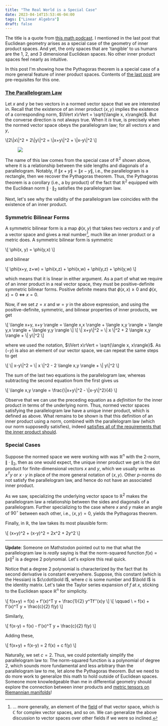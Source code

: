 ```yaml
---
title: "The Real World is a Special Case"
date: 2023-04-14T15:53:46-04:00
tags: ["Linear Algebra"]
draft: false
---
```


The title is a quote from [this math podcast](https://theartofmathematicspodcast.com). I mentioned in the last post that Euclidean geometry arises as a special case of the geometry of inner product spaces. And yet, the only spaces that are 'tangible' to us humans are the $1$, $2$, and $3$ dimensional Euclidean spaces. No other inner product spaces feel nearly as intuitive.

<!-- [^huge_footnote] -->
<!-- [^huge_footnote]: I think the real world just manifests as a $3$ dimensional Euclidean space in particular, and it is our ability to project this space into lower dimensions that imparts to us our intuition about $1$ and $2$ dimensional Euclidean spaces. You could argue that *time* is a $1$ dimensional space which we can observe directly, but I don't think humans have a good internal perception of time. -->
In this post I'm showing how the <span class=accented>Pythagoras theorem</span> is a special case of a more general feature of inner product spaces. Contents of [the last post](/posts/norms_metrics) are pre-requisites for this one.
<!-- When I want to think about $1$ dimensional spaces, I'm instead picturing a ruler in my head, or one of those high-school physics problems involving a train moving at constant velocity. -->

<!-- Anyway, now I will generalize the Pythagoras theorem, which in its most common form is a theorem for $\mathbb R^2$. It is more generally a statement about inner product spaces. -->

<!-- # TODO: how do you measure flatness of a space -->

###  [The Parallelogram Law](https://en.wikipedia.org/wiki/Parallelogram_law)

Let $x$ and $y$ be two vectors in a normed vector space that we are interested in.
Recall that the existence of an inner product $\langle x, y\rangle$ implies the existence of a corresponding norm, $\lVert x\rVert = \sqrt{\langle x, x\rangle}$. But the converse direction is not always true.
When it *is* true, is precisely when the normed vector space obeys the parallelogram law; for all vectors $x$ and $y$,

<p>
\[2\|x\|^2 + 2\|y\|^2 = \|x+y\|^2 + \|x-y\|^2 \]
</p>

<div>
<!-- <figure class=invertible style="max-width: 25%;"> -->
<figure class=invertible>
<img src=/post-images/linear_algebra/parallelogram_1.png>
</figure>
</div>

The name of this law comes from the special case of $\mathbb R^2$ shown above, where it is a relationship between the side lengths and diagonals of a parallelogram. Notably, if $\lVert x+y \rVert=\lVert x-y \rVert$, i.e., the parallelogram is a rectangle, then we recover the Pythagoras theorem. Thus, the Pythagoras theorem is a corollary (i.e., a by product) of the fact that $\mathbb R^2$ equipped with the Euclidean norm $\lVert{}\cdot{}\rVert_2$ satisfies the parallelogram law.

Next, let's see why the validity of the parallelogram law coincides with the existence of an inner product.

### Symmetric Bilinear Forms

A <span class=accented>symmetric bilinear form</span> is a map $\phi(x,y)$ that takes two vectors $x$ and $y$ of a vector space and gives a real number[^2], much like an inner product or a metric does. A symmetric bilinear form is symmetric

[^2]: ... more generally, an element of the [field](https://en.wikipedia.org/wiki/Symmetric_bilinear_form) of that vector space, which is $\mathbb C$ for complex vector spaces, and so on. We can generalize the above discussion to vector spaces over other fields if we were so inclined.

<p>
\[
\phi(x, y) = \phi(y,x)
\]
</p>

and bilinear 

<p>
\[
\phi(x+y, z+w) = \phi(x,z) + \phi(x,w) + \phi(y,z) + \phi(y,w)
\]
</p>

<!-- The word 'Hermitian' refers to the fact that we're talking about real numbers (recall that Hermitian matrices have real eigenvalues).  -->
which means that it is linear in either argument.
As a part of what we require of an inner product in a real vector space, they must be positive-definite symmetric bilinear forms. Positive definite means that $\phi(x,x)\geq 0$ and $\phi(x,x)=0$ $\Leftrightarrow$ $x=0$. 

Now, if we set $z=x$ and $w=y$ in the above expression, and using the positive-definite, symmetric, and bilinear properties of inner products, we get

<p>
\[
    \langle x+y, x+y \rangle = \langle x,x \rangle + \langle x,y \rangle + \langle y,x \rangle + \langle y,y \rangle
\]
\[
   \| x+y\|^2 = \| x \|^2 + 2 \langle x,y \rangle + \| y\|^2
\]
</p>

where we used the notation, $\lVert x\rVert = \sqrt{\langle x, x\rangle}$.
As $(-y)$ is also an element of our vector space, we can repeat the same steps to get 
<p>
\[
   \| x-y\|^2 = \| x \|^2 - 2 \langle x,y \rangle + \| y\|^2
\]
</p>

The sum of the last two equations is the parallelogram law, whereas
subtracting the second equation from the first gives us 

<p>
\[
   \langle x,y \rangle = \frac{\|x+y\|^2 - \|x-y\|^2}{4}
\]
</p>

Observe that we can use the preceding equation as a *definition* for the inner product in terms of the underlying norm.
Thus, normed vector spaces satisfying the parallelogram law have a unique inner product, which is defined as above. What remains to be shown is that this definition of an inner product using a norm, combined with the parallelogram law (which our norm supposedly satisfies), indeed [satisfies all of the requirements that the inner product should](https://mathoverflow.net/questions/123/linearity-of-the-inner-product-using-the-parallelogram-law).

### Special Cases
Suppose the normed space we were working with was $\mathbb R^n$ with the $2$-norm, $\lVert{}\cdot{}\rVert_2$, then as one would expect, the unique inner product we get is the dot product for finite-dimensional vectors $x$ and $y$, which we usually write as $x^Ty$ or $x\cdot y$ in place of the more general notation of $\langle x, y \rangle$. Other $p$-norms do not satisfy the parallelogram law, and hence do not have an associated inner product.

As we saw, specializing the underlying vector space to $\mathbb R^2$ makes the parallelogram law a relationship between the sides and diagonals of a parallelogram. Further specializing to the case where $x$ and $y$ make an angle of $90^\circ$ between each other, i.e., $\langle x,y\rangle = 0$, yields the Pythagoras theorem. 

Finally, in $\mathbb R$, the law takes its most plausible form:

<p>
\[
   (x+y)^2 + (x-y)^2 = 2x^2 + 2y^2
   \]
</p>

<hr>

**Update**: Someone on Mathstodon pointed out to me that what the parallelogram law is *really* saying is that the norm-squared function $f(x)=\lVert x\rVert^2$ is a degree $2$ polynomial. Let's explore this real quick.
<!-- 
If we can write the norm-squared function $f(x)=\lVert x\rVert^2$ as an inner product, $\langle x, x\rangle$, then we can differentiate it twice to get

<p>
\[ \frac{\partial ^2 }{\partial x ^2} \|x\|^2 = 
\frac{\partial }{\partial x} 2\|x\|  =
\frac{\partial }{\partial x} 2\sqrt{\langle x, x\rangle} = 
\frac{\frac{\partial }{\partial x}\|x\|}{\sqrt{\langle x, x\rangle}}
 \]
</p> -->


Notice that a degree $2$ polynomial is characterized by the fact that its second derivative is constant everywhere. Suppose, this constant (which is the Hessian) is $c\cdot\bold I$, where $c$ is some number and $\bold I$ is the identity matrix. Let's take the Taylor series expansion of $f$ at $x$, sticking to the Euclidean space $\mathbb R^n$ for simplicity.

<p>
\[
  f(x+y) = f(x) + f'(x)^T y + \frac{1}{2} y^Tf''(x)y \]
  \[ \qquad \ = f(x) + f'(x)^T y + \frac{c}{2} f(y) 
   \]
</p>

Similarly,

<p>
\[
  f(x-y) = f(x) - f'(x)^T y + \frac{c}{2} f(y) 
   \]
</p>

Adding these,

<p>
\[ f(x+y) + f(x-y) = 2 f(x) + c f(y) \]
</p>

Naturally, we set $c=2$. Thus, we could potentially simplify the parallelogram law to: <span class=accented> The norm-squared function is a polynomial of degree $2$</span>, which sounds more fundamental and less arbitrary than the parallelogram law to me, let alone the Pythagoras theorem. But we need to do more work to generalize this math to hold outside of Euclidean spaces. Someone more knowledgeable than me in differential geometry should explore the connection between inner products and [metric tensors on Riemannian manifolds](https://en.wikipedia.org/wiki/Metric_tensor)!

<!-- Please reach out to me if you have a neat/natural intuition for where the parallelogram law *really* comes from! -->

<!--
### What *is* the Parallelogram Law?

Let's see where this weirdly fundamental feature of Euclidean spaces comes from. If the Euclidean space is so natural and tangible to us, surely there must be a more intuitive explanation for this law. Consider the following picture:

<div>
 <figure class=invertible style="max-width: 25%;">
<figure class=invertible>
<img src=/post-images/linear_algebra/parallelogram_2.png>
</figure>
</div>

Suppose you had to travel from one of the blue points, to the black (white, if you have dark mode on) point, to the other blue point. Then what the parallelogram law is *really* saying that <span class=accented>traveling in straight lines</span> (along $x+y$ and $x-y$) <span class=accented>is faster than taking a roundabout path</span>. To see this, recall that the norm of a vector space defines a distance between points $x$ and $y$, given by $\lVert x - y \rVert$. The total distance of the straight line journey is $\lVert x+y \rVert + \lVert x-y \rVert$.

But what if you traveled along the black lines instead? You would need to travel $\lVert x\rVert$

-->



<!-- It remains to be unpacked in a future post what the parallelogram law is *really* saying. I mean... it doesn't look all that fundamental to me? Does anybody actually use it to define an inner product which isn't already obvious? We know all about dot products, show us something more interesting. -->

<!-- #### But what is the Parallelogram Law *really* saying?

The so called law is really establishing the *flatness* of an affine space.
An affine space is a vector space that has [forgotten its origin](https://ncatlab.org/nlab/show/affine+space), i.e., where you choose to place the origin does not change its structure. -->

<!-- It is a special case of [sesquilinear forms](https://en.wikipedia.org/wiki/Sesquilinear_form) for complex vector spaces.  -->